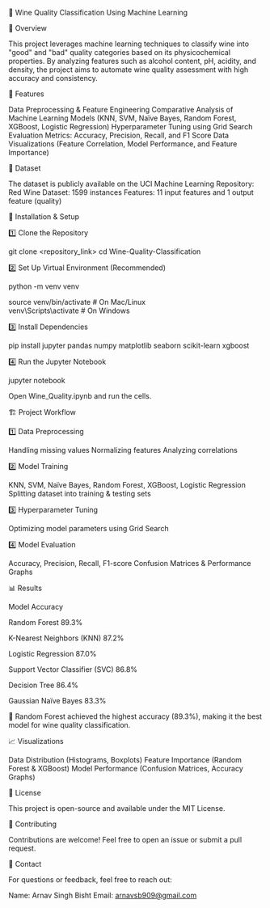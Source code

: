 🍷 Wine Quality Classification Using Machine Learning

📌 Overview

This project leverages machine learning techniques to classify wine into "good" and "bad" quality categories based on its physicochemical properties. By analyzing features such as alcohol content, pH, acidity, and density, the project aims to automate wine quality assessment with high accuracy and consistency.

🚀 Features

Data Preprocessing & Feature Engineering
Comparative Analysis of Machine Learning Models (KNN, SVM, Naïve Bayes, Random Forest, XGBoost, Logistic Regression)
Hyperparameter Tuning using Grid Search
Evaluation Metrics: Accuracy, Precision, Recall, and F1 Score
Data Visualizations (Feature Correlation, Model Performance, and Feature Importance)

📂 Dataset

The dataset is publicly available on the UCI Machine Learning Repository:
Red Wine Dataset: 1599 instances
Features: 11 input features and 1 output feature (quality)

🔧 Installation & Setup

1️⃣ Clone the Repository

git clone <repository_link>
cd Wine-Quality-Classification

2️⃣ Set Up Virtual Environment (Recommended)

python -m venv venv

source venv/bin/activate  # On Mac/Linux  
venv\Scripts\activate     # On Windows

3️⃣ Install Dependencies

pip install jupyter pandas numpy matplotlib seaborn scikit-learn xgboost

4️⃣ Run the Jupyter Notebook

jupyter notebook

Open Wine_Quality.ipynb and run the cells.

🏗 Project Workflow

1️⃣ Data Preprocessing

Handling missing values
Normalizing features
Analyzing correlations

2️⃣ Model Training

KNN, SVM, Naïve Bayes, Random Forest, XGBoost, Logistic Regression
Splitting dataset into training & testing sets

3️⃣ Hyperparameter Tuning

Optimizing model parameters using Grid Search

4️⃣ Model Evaluation

Accuracy, Precision, Recall, F1-score
Confusion Matrices & Performance Graphs

📊 Results

Model
Accuracy

Random Forest
89.3%

K-Nearest Neighbors (KNN)
87.2%

Logistic Regression
87.0%

Support Vector Classifier (SVC)
86.8%

Decision Tree
86.4%

Gaussian Naïve Bayes
83.3%

📌 Random Forest achieved the highest accuracy (89.3%), making it the best model for wine quality classification.

📈 Visualizations

Data Distribution (Histograms, Boxplots)
Feature Importance (Random Forest & XGBoost)
Model Performance (Confusion Matrices, Accuracy Graphs)

📝 License

This project is open-source and available under the MIT License.

🤝 Contributing

Contributions are welcome! Feel free to open an issue or submit a pull request.

📩 Contact

For questions or feedback, feel free to reach out:

Name: Arnav Singh Bisht
Email: arnavsb909@gmail.com
